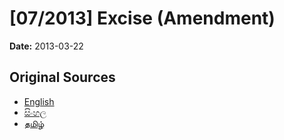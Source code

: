 # [07/2013] Excise (Amendment)

**Date:** 2013-03-22

## Original Sources

- [English](https://documents.gov.lk/view/acts/2013/3/07-2013_E.pdf)
- [සිංහල](https://documents.gov.lk/view/acts/2013/3/07-2013_S.pdf)
- [தமிழ்](https://documents.gov.lk/view/acts/2013/3/07-2013_T.pdf)
